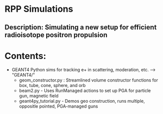 # RPP Simulations 

## Description: Simulating a new setup for efficient radioisotope positron propulsion

# Contents:
 - GEANT4 Python sims for tracking e+ in scattering, moderation, etc. --> "GEANT4/"
	 - geom_constructor.py : Streamlined volume constructor functions for box, tube, cone, sphere, and orb
	 - beam2.py - Uses RunManaged actions to set up PGA for particle gun, magnetic field
	 - geant4py_tutorial.py - Demos geo construction, runs multiple, oppositle pointed, PGA-managed guns 
